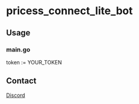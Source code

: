 # pricess_connect_lite_bot

## Usage

### main.go

token := YOUR_TOKEN

## Contact
[Discord](https://discord.gg/w27FdBWJFC)

